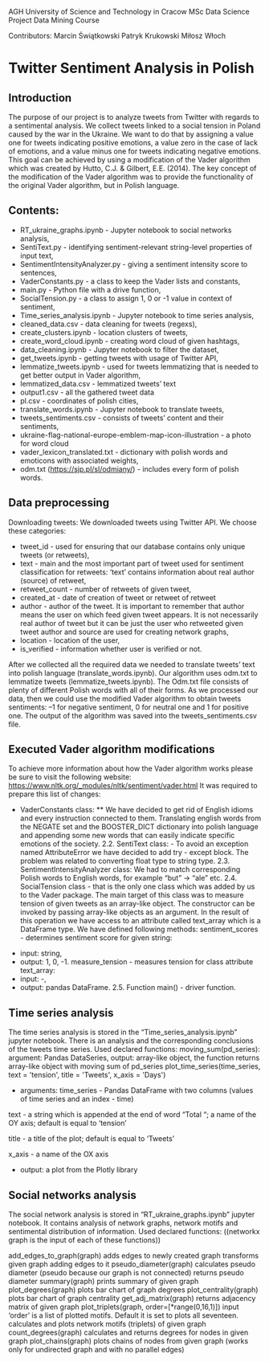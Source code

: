 AGH University of Science and Technology in Cracow
MSc Data Science Project
Data Mining Course

Contributors:
Marcin Świątkowski
Patryk Krukowski
Miłosz Włoch

# Twitter Sentiment Analysis in Polish 
## Introduction
The purpose of our project is to analyze tweets from Twitter with regards to a sentimental analysis. We collect tweets linked to a social tension in Poland caused by the war in the Ukraine. We want to do that by assigning a value one for tweets indicating positive emotions, a value zero in the case of lack of emotions, and a value minus one for tweets indicating negative emotions. This goal can be achieved by using a modification of the Vader algorithm which was created by Hutto, C.J. & Gilbert, E.E. (2014). The key concept of the modification of the Vader algorithm was to provide the functionality of the original Vader algorithm, but in Polish language.

## Contents:
* RT_ukraine_graphs.ipynb - Jupyter notebook to social networks analysis,
* SentiText.py - identifying sentiment-relevant string-level properties of input text,
* SentimentIntensityAnalyzer.py - giving a sentiment intensity score to sentences,
* VaderConstants.py - a class to keep the Vader lists and constants,
* main.py - Python file with a drive function,
* SocialTension.py - a class to assign 1, 0 or -1 value in context of sentiment,
* Time_series_analysis.ipynb - Jupyter notebook to time series analysis,
* cleaned_data.csv - data cleaning for tweets (regexs),
* create_clusters.ipynb - location clusters of tweets,
* create_word_cloud.ipynb - creating word cloud of given hashtags,
* data_cleaning.ipynb - Jupyter notebook to filter the dataset,
* get_tweets.ipynb - getting tweets with usage of Twitter API,
* lemmatize_tweets.ipynb - used for tweets lemmatizing that is needed to get better output in Vader algorithm,
* lemmatized_data.csv - lemmatized tweets’ text
* output1.csv - all the gathered tweet data
* pl.csv - coordinates of polish cities,
* translate_words.ipynb - Jupyter notebook to translate tweets,
* tweets_sentiments.csv - consists of tweets’ content and their sentiments,
* ukraine-flag-national-europe-emblem-map-icon-illustration - a photo for word cloud
* vader_lexicon_translated.txt - dictionary with polish words and emoticons with associated weights, 
* odm.txt (https://sjp.pl/sl/odmiany/) - includes every form of polish words.

## Data preprocessing
Downloading tweets:
We downloaded tweets using Twitter API. We choose these categories:  
* tweet_id - used for ensuring that our database contains only unique tweets (or retweets),
* text - main and the most important part of tweet used for sentiment classification for retweets: ‘text’ contains information about real author (source) of retweet,
* retweet_count - number of retweets of given tweet,
* created_at - date of creation of tweet or retweet of retweet
* author - author of the tweet. It is important to remember that author means the user on which feed given tweet appears. It is not necessarily real author of tweet but it can be just the user who retweeted given tweet author and source are used for creating network graphs,
* location - location of the user,
* is_verified - information whether user is verified or not.

After we collected all the required data we needed to translate tweets’ text into polish language (translate_words.ipynb). Our algorithm uses odm.txt to lemmatize tweets (lemmatize_tweets.ipynb). The Odm.txt file consists of plenty of different Polish words with all of their forms. As we processed our data, then we could use the modified Vader algorithm to obtain tweets sentiments: –1 for negative sentiment, 0 for neutral one and 1 for positive one. The output of the algorithm was saved into the tweets_sentiments.csv file. 

## Executed Vader algorithm modifications
To achieve more information about how the Vader algorithm works please be sure to visit the following website: https://www.nltk.org/_modules/nltk/sentiment/vader.html
It was required to prepare this list of changes:
* VaderConstants class:
** We have decided to get rid of English idioms and every instruction connected to them.
Translating english words from the NEGATE set and the BOOSTER_DICT dictionary into polish language and appending some new words that can easily indicate specific emotions of the society.
2.2. SentiText class:
		-  To avoid an exception named AttributeError we have decided to add try - except block. The problem was related to converting float type to string type.
	2.3. SentimentIntensityAnalyzer class:
We had to match corresponding Polish words to English words, for example “but” -> “ale” etc.
	2.4. SocialTension class - that is the only one class which was added by us to the Vader package. The main target of this class was to measure tension of given tweets as an array-like object. The constructor can be invoked by passing array-like objects as an argument. In the result of this operation we have access to an attribute called text_array which is a DataFrame type. We have defined following methods:
sentiment_scores - determines sentiment score for given string:
-  input: string,
- output: 1, 0, -1.
measure_tension - measures tension for class attribute text_array:
-  input: -,
- output: pandas DataFrame.
	2.5. Function main() - driver function.
## Time series analysis
The time series analysis is stored in the  “Time_series_analysis.ipynb” jupyter notebook. There is an analysis and the corresponding conclusions of the tweets time series. Used declared functions:
moving_sum(pd_series):
argument: Pandas DataSeries,
output: array-like object, the function returns array-like object with moving sum of pd_series
plot_time_series(time_series, text = 'tension', title = 'Tweets', x_axis = 'Days')
- arguments: 
time_series - Pandas DataFrame with two columns (values of time series and an index - time)
 
text - a string which is appended at the end of  word “Total “; a name of the OY axis; default is equal to ‘tension’

title - a title of the plot; default is equal to ‘Tweets’

x_axis - a name of the OX axis
- output: a plot from the Plotly library
## Social networks analysis
The social network analysis is stored in “RT_ukraine_graphs.ipynb” jupyter notebook. It contains analysis of network graphs, network motifs and sentimental distribution of information. Used declared functions:
((networkx graph is the input of each of these functions))

add_edges_to_graph(graph)
adds edges to newly created graph
transforms given graph adding edges to it
pseudo_diameter(graph)
calculates pseudo diameter (pseudo because our graph is not connected)
returns pseudo diameter
summary(graph)
prints summary of given graph
plot_degrees(graph)
plots bar chart of graph degrees
plot_centrality(graph)
plots bar chart of graph centrality
get_adj_matrix(graph)
returns adjacency matrix of given graph
plot_triplets(graph, order=[*range(0,16,1)])
input ‘order’ is a list of plotted motifs. Default it is set to plots all seventeen.
calculates and plots network motifs (triplets) of given graph
count_degrees(graph)
calculates and returns degrees for nodes in given graph
plot_chains(graph)
plots chains of nodes from given graph (works only for undirected graph and with no parallel edges)

